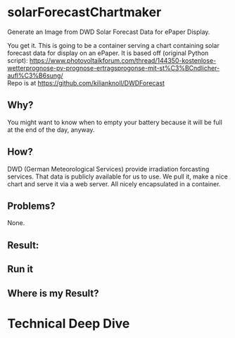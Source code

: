 # solarForecastChartmaker
Generate an Image from DWD Solar Forecast Data for ePaper Display.  

You get it. This is going to be a container serving a chart containing solar forecast data for display on an ePaper.
It is based off (original Python script): https://www.photovoltaikforum.com/thread/144350-kostenlose-wetterprognose-pv-prognose-ertragsprogonse-mit-st%C3%BCndlicher-aufl%C3%B6sung/  
Repo is at https://github.com/kilianknoll/DWDForecast

## Why?
You might want to know when to empty your battery because it will be full at the end of the day, anyway.

## How?
DWD (German Meteorological Services) provide irradiation forcasting services. That data is publicly available for us to use. We pull it, make a nice chart and serve it via a web server. All nicely encapsulated in a container.

## Problems?
None.

## Result:

## Run it

## Where is my Result?

# Technical Deep Dive
